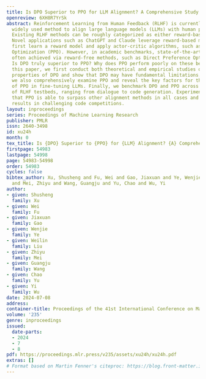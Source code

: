 ```yaml
---
title: Is DPO Superior to PPO for LLM Alignment? A Comprehensive Study
openreview: 6XH8R7YrSk
abstract: Reinforcement Learning from Human Feedback (RLHF) is currently the most
  widely used method to align large language models (LLMs) with human preferences.
  Existing RLHF methods can be roughly categorized as either reward-based or reward-free.
  Novel applications such as ChatGPT and Claude leverage reward-based methods that
  first learn a reward model and apply actor-critic algorithms, such as Proximal Policy
  Optimization (PPO). However, in academic benchmarks, state-of-the-art results are
  often achieved via reward-free methods, such as Direct Preference Optimization (DPO).
  Is DPO truly superior to PPO? Why does PPO perform poorly on these benchmarks? In
  this paper, we first conduct both theoretical and empirical studies on the algorithmic
  properties of DPO and show that DPO may have fundamental limitations. Moreover,
  we also comprehensively examine PPO and reveal the key factors for the best performances
  of PPO in fine-tuning LLMs. Finally, we benchmark DPO and PPO across a collection
  of RLHF testbeds, ranging from dialogue to code generation. Experiment results demonstrate
  that PPO is able to surpass other alignment methods in all cases and achieve state-of-the-art
  results in challenging code competitions.
layout: inproceedings
series: Proceedings of Machine Learning Research
publisher: PMLR
issn: 2640-3498
id: xu24h
month: 0
tex_title: Is {DPO} Superior to {PPO} for {LLM} Alignment? {A} Comprehensive Study
firstpage: 54983
lastpage: 54998
page: 54983-54998
order: 54983
cycles: false
bibtex_author: Xu, Shusheng and Fu, Wei and Gao, Jiaxuan and Ye, Wenjie and Liu, Weilin
  and Mei, Zhiyu and Wang, Guangju and Yu, Chao and Wu, Yi
author:
- given: Shusheng
  family: Xu
- given: Wei
  family: Fu
- given: Jiaxuan
  family: Gao
- given: Wenjie
  family: Ye
- given: Weilin
  family: Liu
- given: Zhiyu
  family: Mei
- given: Guangju
  family: Wang
- given: Chao
  family: Yu
- given: Yi
  family: Wu
date: 2024-07-08
address:
container-title: Proceedings of the 41st International Conference on Machine Learning
volume: '235'
genre: inproceedings
issued:
  date-parts:
  - 2024
  - 7
  - 8
pdf: https://proceedings.mlr.press/v235/assets/xu24h/xu24h.pdf
extras: []
# Format based on Martin Fenner's citeproc: https://blog.front-matter.io/posts/citeproc-yaml-for-bibliographies/
---
```

